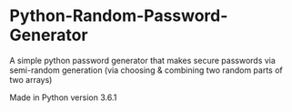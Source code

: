 # Python-Random-Password-Generator
A simple python password generator that makes secure passwords via semi-random generation (via choosing & combining two random parts of two arrays)

Made in Python version 3.6.1



